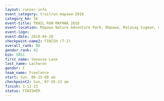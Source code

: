 ```yaml
---
layout: runner-info 
event_category: trailrun-mapawa-2018 
category_km: 5K 
event-title: TRAIL RUN MAPAWA 2018 
event-location: Mapawa Nature Adventure Park, Mapawa, Malasag Cugman, Cagayan de Oro Philippines 
event-logo: 
event-date: 2018-04-29 
checkpoint-name2: FINISH (T-2) 
overall_rank: 88
gender_rank: 42
bib: 5051
first_name: Vanessa Lane
last_name: Lacharon
gender: F
team_name: Freelance
start: Sun, 06-15-00 am
checkpoint2: Sun, 07-26-23 am
finish: 1-11-23
status: FINISHER
---
```

